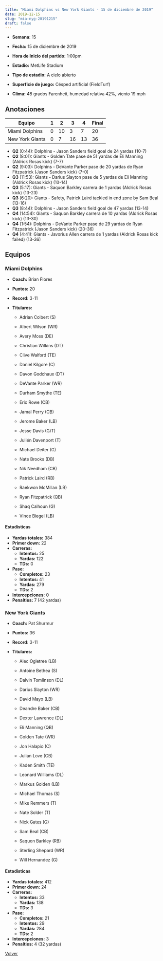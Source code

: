 ```yaml
---
title: "Miami Dolphins vs New York Giants - 15 de diciembre de 2019"
date: 2019-12-15
slug: "mia-nyg-20191215"
draft: false
---
```


* **Semana:** 15
* **Fecha:** 15 de diciembre de 2019

* **Hora de Inicio del partido:** 1:00pm
* **Estadio:** MetLife Stadium
* **Tipo de estadio:** A cielo abierto
* **Superficie de juego:** Césped artificial (FieldTurf)
* **Clima:** 48 grados Farenheit, humedad relativa 42%, viento 19 mph





## Anotaciones
| Equipo | 1 | 2 | 3 | 4 | Final |
|--------|---|---|---|---|-------|
| Miami Dolphins  | 0 | 10 | 3 | 7  | 20 |
| New York Giants  | 0 | 7 | 16 | 13  | 36 |
* **Q2** (0:44): Dolphins - Jason Sanders field goal de 24 yardas (10-7)
* **Q2** (8:01): Giants - Golden Tate pase de 51 yardas de Eli Manning (Aldrick Rosas kick) (7-7)
* **Q2** (9:03): Dolphins - DeVante Parker pase de 20 yardas de Ryan Fitzpatrick (Jason Sanders kick) (7-0)
* **Q3** (11:53): Giants - Darius Slayton pase de 5 yardas de Eli Manning (Aldrick Rosas kick) (10-14)
* **Q3** (5:17): Giants - Saquon Barkley carrera de 1 yardas (Aldrick Rosas kick) (13-23)
* **Q3** (6:20): Giants - Safety, Patrick Laird tackled in end zone by Sam Beal (13-16)
* **Q3** (8:44): Dolphins - Jason Sanders field goal de 47 yardas (13-14)
* **Q4** (14:54): Giants - Saquon Barkley carrera de 10 yardas (Aldrick Rosas kick) (13-30)
* **Q4** (1:54): Dolphins - DeVante Parker pase de 29 yardas de Ryan Fitzpatrick (Jason Sanders kick) (20-36)
* **Q4** (4:41): Giants - Javorius Allen carrera de 1 yardas (Aldrick Rosas kick failed) (13-36)


## Equipos


### Miami Dolphins
* **Coach:** Brian Flores
* **Puntos:** 20
* **Record:** 3-11
* **Titulares:** 

  * Adrian Colbert (S) 

  * Albert Wilson (WR) 

  * Avery Moss (DE) 

  * Christian Wilkins (DT) 

  * Clive Walford (TE) 

  * Daniel Kilgore (C) 

  * Davon Godchaux (DT) 

  * DeVante Parker (WR) 

  * Durham Smythe (TE) 

  * Eric Rowe (CB) 

  * Jamal Perry (CB) 

  * Jerome Baker (LB) 

  * Jesse Davis (G/T) 

  * Julién Davenport (T) 

  * Michael Deiter (G) 

  * Nate Brooks (DB) 

  * Nik Needham (CB) 

  * Patrick Laird (RB) 

  * Raekwon McMillan (LB) 

  * Ryan Fitzpatrick (QB) 

  * Shaq Calhoun (G) 

  * Vince Biegel (LB) 

#### Estadísticas
* **Yardas totales:** 384
* **Primer down:** 22
* **Carreras:**
  * **Intentos:** 25
  * **Yardas:** 122
  * **TDs:** 0
* **Pase:**
  * **Completos:** 23
  * **Intentos:** 41
  * **Yardas:** 279
  * **TDs:** 2
* **Intercepciones:** 0
* **Penalties:** 7 (42 yardas)

### New York Giants
* **Coach:** Pat Shurmur
* **Puntos:** 36
* **Record:** 3-11
* **Titulares:** 

  * Alec Ogletree (LB) 

  * Antoine Bethea (S) 

  * Dalvin Tomlinson (DL) 

  * Darius Slayton (WR) 

  * David Mayo (LB) 

  * Deandre Baker (CB) 

  * Dexter Lawrence (DL) 

  * Eli Manning (QB) 

  * Golden Tate (WR) 

  * Jon Halapio (C) 

  * Julian Love (CB) 

  * Kaden Smith (TE) 

  * Leonard Williams (DL) 

  * Markus Golden (LB) 

  * Michael Thomas (S) 

  * Mike Remmers (T) 

  * Nate Solder (T) 

  * Nick Gates (G) 

  * Sam Beal (CB) 

  * Saquon Barkley (RB) 

  * Sterling Shepard (WR) 

  * Will Hernandez (G) 

#### Estadísticas
* **Yardas totales:** 412
* **Primer down:** 24
* **Carreras:**
  * **Intentos:** 33
  * **Yardas:** 138
  * **TDs:** 3
* **Pase:**
  * **Completos:** 21
  * **Intentos:** 29
  * **Yardas:** 284
  * **TDs:** 2
* **Intercepciones:** 3
* **Penalties:** 4 (32 yardas)


[Volver](/historia/2019)
